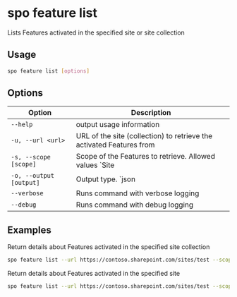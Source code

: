 # spo feature list

Lists Features activated in the specified site or site collection

## Usage

```sh
spo feature list [options]
```

## Options

Option|Description
------|-----------
`--help`|output usage information
`-u, --url <url>`|URL of the site (collection) to retrieve the activated Features from
`-s, --scope [scope]`|Scope of the Features to retrieve. Allowed values `Site|Web`. Default `Web`
`-o, --output [output]`|Output type. `json|text`. Default `text`
`--verbose`|Runs command with verbose logging
`--debug`|Runs command with debug logging

## Examples

Return details about Features activated in the specified site collection

```sh
spo feature list --url https://contoso.sharepoint.com/sites/test --scope Site
```

Return details about Features activated in the specified site

```sh
spo feature list --url https://contoso.sharepoint.com/sites/test --scope Web
```